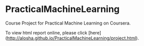 # PracticalMachineLearning

Course Project for Practical Machine Learning on Coursera.

To view html report online, please click [here] (http://alosha.github.io/PracticalMachineLearning/project.html).
